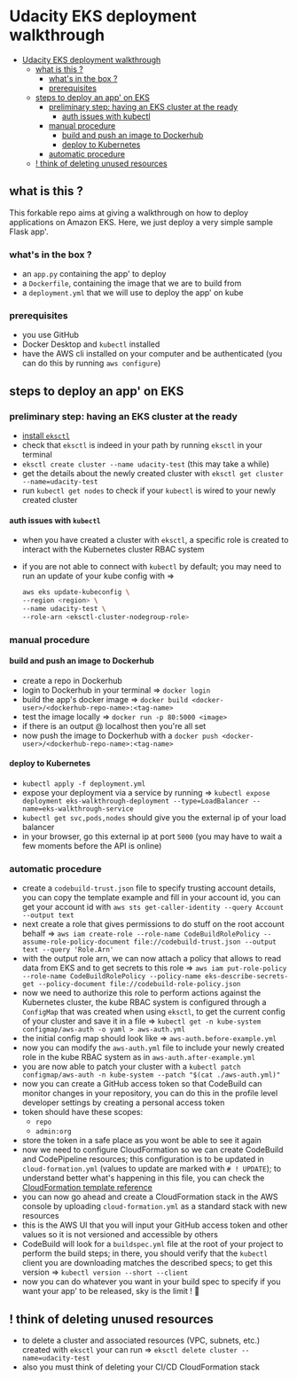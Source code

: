 # Udacity EKS deployment walkthrough

<!-- TOC -->

- [Udacity EKS deployment walkthrough](#udacity-eks-deployment-walkthrough)
    - [what is this ?](#what-is-this-)
        - [what's in the box ?](#whats-in-the-box-)
        - [prerequisites](#prerequisites)
    - [steps to deploy an app' on EKS](#steps-to-deploy-an-app-on-eks)
        - [preliminary step: having an EKS cluster at the ready](#preliminary-step-having-an-eks-cluster-at-the-ready)
            - [auth issues with kubectl](#auth-issues-with-kubectl)
        - [manual procedure](#manual-procedure)
            - [build and push an image to Dockerhub](#build-and-push-an-image-to-dockerhub)
            - [deploy to Kubernetes](#deploy-to-kubernetes)
        - [automatic procedure](#automatic-procedure)
    - [! think of deleting unused resources](#-think-of-deleting-unused-resources)

<!-- /TOC -->

## what is this ?

This forkable repo aims at giving a walkthrough on how to deploy applications on Amazon EKS. Here, we just deploy a very simple sample Flask app'.

### what's in the box ?

- an `app.py` containing the app' to deploy
- a `Dockerfile`, containing the image that we are to build from
- a `deployment.yml` that we will use to deploy the app' on kube

### prerequisites

- you use GitHub
- Docker Desktop and `kubectl` installed
- have the AWS cli installed on your computer and be authenticated (you can do this by running `aws configure`)

## steps to deploy an app' on EKS

### preliminary step: having an EKS cluster at the ready

- [install `eksctl`](https://eksctl.io/introduction/#installation)
- check that `eksctl` is indeed in your path by running `eksctl` in your terminal
- `eksctl create cluster --name udacity-test` (this may take a while)
- get the details about the newly created cluster with `eksctl get cluster --name=udacity-test`
- run `kubectl get nodes` to check if your `kubectl` is wired to your newly created cluster

#### auth issues with `kubectl`

- when you have created a cluster with `eksctl`, a specific role is created to interact with the Kubernetes cluster RBAC system
- if you are not able to connect with `kubectl` by default; you may need to run an update of your kube config with =>

    ```bash
    aws eks update-kubeconfig \
    --region <region> \
    --name udacity-test \
    --role-arn <eksctl-cluster-nodegroup-role>
    ```

### manual procedure

#### build and push an image to Dockerhub

- create a repo in Dockerhub
- login to Dockerhub in your terminal => `docker login`
- build the app's docker image => `docker build <docker-user>/<dockerhub-repo-name>:<tag-name>`
- test the image locally => `docker run -p 80:5000 <image>`
- if there is an output @ localhost then you're all set
- now push the image to Dockerhub with a `docker push <docker-user>/<dockerhub-repo-name>:<tag-name>`

#### deploy to Kubernetes

- `kubectl apply -f deployment.yml`
- expose your deployment via a service by running => `kubectl expose deployment eks-walkthrough-deployment --type=LoadBalancer --name=eks-walkthrough-service`
- `kubectl get svc,pods,nodes` should give you the external ip of your load balancer
- in your browser, go this external ip at port `5000` (you may have to wait a few moments before the API is online)

### automatic procedure

- create a `codebuild-trust.json` file to specify trusting account details, you can copy the template example and fill in your account id, you can get your account id with `aws sts get-caller-identity --query Account --output text`
- next create a role that gives permissions to do stuff on the root account behalf => `aws iam create-role --role-name CodeBuildRolePolicy --assume-role-policy-document file://codebuild-trust.json --output text --query 'Role.Arn'`
- with the output role arn, we can now attach a policy that allows to read data from EKS and to get secrets to this role => `aws iam put-role-policy --role-name CodeBuildRolePolicy --policy-name eks-describe-secrets-get --policy-document file://codebuild-role-policy.json`
- now we need to authorize this role to perform actions against the Kubernetes cluster, the kube RBAC system is configured through a `ConfigMap` that was created when using `eksctl`, to get the current config of your cluster and save it in a file => `kubectl get -n kube-system configmap/aws-auth -o yaml > aws-auth.yml`
- the initial config map should look like => `aws-auth.before-example.yml`
- now you can modify the `aws-auth.yml` file to include your newly created role in the kube RBAC system as in `aws-auth.after-example.yml`
- you are now able to patch your cluster with a `kubectl patch configmap/aws-auth -n kube-system --patch "$(cat ./aws-auth.yml)"`
- now you can create a GitHub access token so that CodeBuild can monitor changes in your repository, you can do this in the profile level developer settings by creating a personal access token
- token should have these scopes:
  - `repo`
  - `admin:org`
- store the token in a safe place as you wont be able to see it again
- now we need to configure CloudFormation so we can create CodeBuild and CodePipeline resources; this configuration is to be updated in `cloud-formation.yml` (values to update are marked with `# ! UPDATE`); to understand better what's happening in this file, you can check the [CloudFormation template reference](https://docs.aws.amazon.com/AWSCloudFormation/latest/UserGuide/template-reference.html)
- you can now go ahead and create a CloudFormation stack in the AWS console by uploading `cloud-formation.yml` as a standard stack with new resources
- this is the AWS UI that you will input your GitHub access token and other values so it is not versioned and accessible by others
- CodeBuild will look for a `buildspec.yml` file at the root of your project to perform the build steps; in there, you should verify that the `kubectl` client you are downloading matches the described specs; to get this version => `kubectl version --short --client`
- now you can do whatever you want in your build spec to specify if you want your app' to be released, sky is the limit ! 🌠

## ! think of deleting unused resources

- to delete a cluster and associated resources (VPC, subnets, etc.) created with `eksctl` your can run => `eksctl delete cluster --name=udacity-test`
- also you must think of deleting your CI/CD CloudFormation stack
